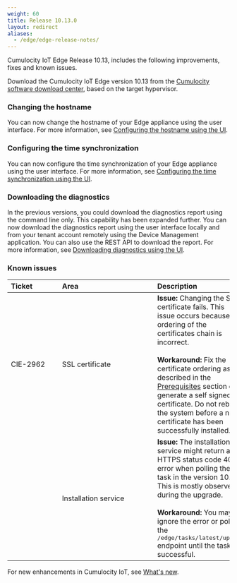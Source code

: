 ```yaml
---
weight: 60
title: Release 10.13.0
layout: redirect
aliases:
  - /edge/edge-release-notes/
---
```


Cumulocity IoT Edge Release 10.13, includes the following improvements, fixes and known issues.

Download the Cumulocity IoT Edge version 10.13 from the [Cumulocity software download center](https://download.cumulocity.com/), based on the target hypervisor.

### Changing the hostname

You can now change the hostname of your Edge appliance using the user interface. For more information, see [Configuring the hostname using the UI](https://cumulocity.com/guides/10.13.0/edge/configuration/#configuring-the-hostname).

### Configuring the time synchronization

You can now configure the time synchronization of your Edge appliance using the user interface. For more information, see [Configuring the time synchronization using the UI](https://cumulocity.com/guides/10.13.0/edge/configuration/#configuring-the-time-synchronization-using-the-ui).

### Downloading the diagnostics

In the previous versions, you could download the diagnostics report using the command line only. This capability has been expanded further. You can now download the diagnostics report using the user interface locally and from your tenant account remotely using the Device Management application. You can also use the REST API to download the report. For more information, see [Downloading diagnostics using the UI](https://cumulocity.com/guides/10.13.0/edge/diagnostics-and-support/#diagnostic-report-through-ui).

### Known issues

|<div style="width:100px">Ticket</div>|<div style="width:200px">Area</div>|Description
|:---|:---|:---
|CIE-2962|SSL certificate|**Issue:** Changing the SSL certificate fails. This issue occurs because the ordering of the certificates chain is incorrect.<br><br>**Workaround:** Fix the certificate ordering as described in the [Prerequisites](https://cumulocity.com/guides/10.13.0/edge/installation/#prerequisites) section or generate a self signed certificate. Do not reboot the system before a new certificate has been successfully installed.
||Installation service|**Issue:** The installation service might return an HTTPS status code 408 error when polling the task in the version 10.11. This is mostly observed during the upgrade.<br><br>**Workaround:** You may ignore the error or poll the <kbd>/edge/tasks/latest/update</kbd> endpoint until the task is successful.

For new enhancements in Cumulocity IoT, see [What's new](/release-10-13-0/whatsnew-10-13-0/).
